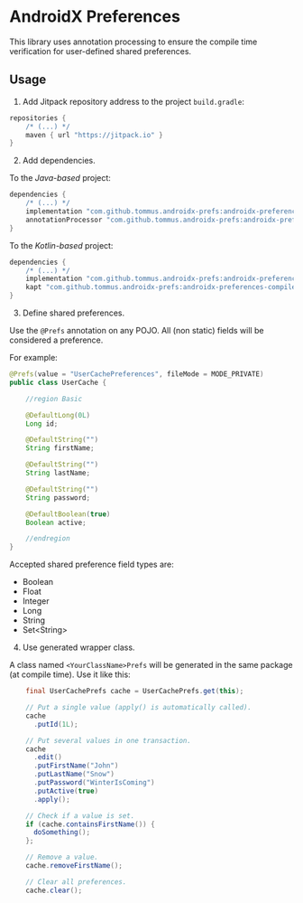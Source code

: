 # AndroidX Preferences

This library uses annotation processing to ensure the compile time verification for user-defined shared preferences.

## Usage

1. Add Jitpack repository address to the project `build.gradle`:

```groovy
repositories {
    /* (...) */
    maven { url "https://jitpack.io" }
}
```

2. Add dependencies.

To the *Java-based* project:

```groovy
dependencies {
    /* (...) */
    implementation "com.github.tommus.androidx-prefs:androidx-preferences:1.0.0"
    annotationProcessor "com.github.tommus.androidx-prefs:androidx-preferences-compiler:1.0.0"
}
```

To the *Kotlin-based* project:

```groovy
dependencies {
    /* (...) */
    implementation "com.github.tommus.androidx-prefs:androidx-preferences:1.0.0"
    kapt "com.github.tommus.androidx-prefs:androidx-preferences-compiler:1.0.0"
}
```

3. Define shared preferences.

Use the `@Prefs` annotation on any POJO. All (non static) fields will be considered a preference.

For example:

```java
@Prefs(value = "UserCachePreferences", fileMode = MODE_PRIVATE)
public class UserCache {

    //region Basic

    @DefaultLong(0L)
    Long id;

    @DefaultString("")
    String firstName;

    @DefaultString("")
    String lastName;

    @DefaultString("")
    String password;

    @DefaultBoolean(true)
    Boolean active;

    //endregion
}
```

Accepted shared preference field types are:

* Boolean
* Float
* Integer
* Long
* String
* Set\<String\>

4. Use generated wrapper class.

A class named `<YourClassName>Prefs` will be generated in the same package (at compile time).  Use it like this:

```java
    final UserCachePrefs cache = UserCachePrefs.get(this);

    // Put a single value (apply() is automatically called).
    cache
      .putId(1L);

    // Put several values in one transaction.
    cache
      .edit()
      .putFirstName("John")
      .putLastName("Snow")
      .putPassword("WinterIsComing")
      .putActive(true)
      .apply();

    // Check if a value is set.
    if (cache.containsFirstName()) {
      doSomething();
    };

    // Remove a value.
    cache.removeFirstName();

    // Clear all preferences.
    cache.clear();
```
